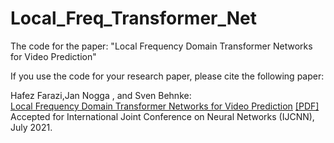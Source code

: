 # Local_Freq_Transformer_Net

The code for the paper: "Local Frequency Domain Transformer Networks for Video Prediction"

If you use the code for your research paper, please cite the following paper:
<p>
  Hafez Farazi<b></b>,Jan Nogga , and Sven Behnke:<br>
  <a href="http://www.ais.uni-bonn.de/papers/ESANN_2020_Farazi.pdf"><u>Local Frequency Domain Transformer Networks for Video Prediction</u></a>&nbsp;<a href="http://www.ais.uni-bonn.de/papers/ESANN_2020_Farazi.pdf">[PDF]</a><br>
  Accepted for International Joint Conference on Neural Networks (IJCNN), July 2021. <br><b></b><br>
</p>

